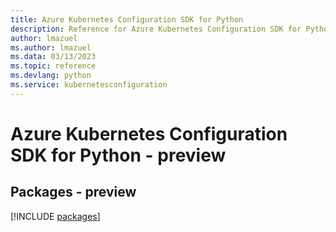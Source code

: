 ```yaml
---
title: Azure Kubernetes Configuration SDK for Python
description: Reference for Azure Kubernetes Configuration SDK for Python
author: lmazuel
ms.author: lmazuel
ms.data: 03/13/2023
ms.topic: reference
ms.devlang: python
ms.service: kubernetesconfiguration
---
```

# Azure Kubernetes Configuration SDK for Python - preview
## Packages - preview
[!INCLUDE [packages](kubernetes-configuration-index.md)]